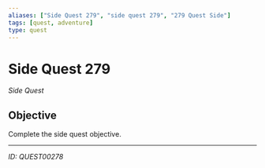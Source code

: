 ```yaml
---
aliases: ["Side Quest 279", "side quest 279", "279 Quest Side"]
tags: [quest, adventure]
type: quest
---
```


# Side Quest 279

*Side Quest*

## Objective
Complete the side quest objective.

---
*ID: QUEST00278*